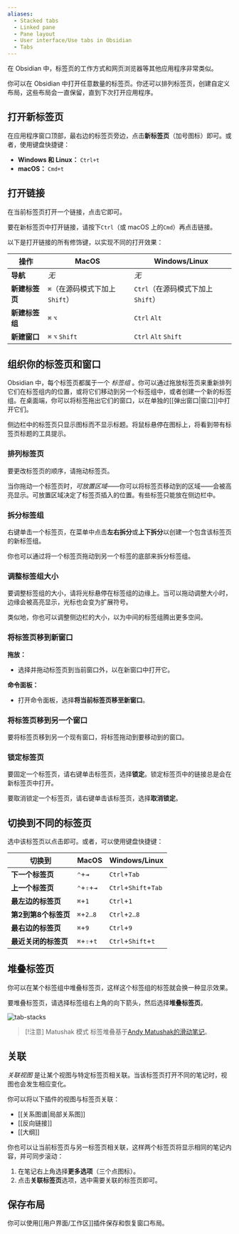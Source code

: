 ```yaml
---
aliases:
  - Stacked tabs
  - Linked pane
  - Pane layout
  - User interface/Use tabs in Obsidian
  - Tabs
---
```


在 Obsidian 中，标签页的工作方式和网页浏览器等其他应用程序非常类似。

你可以在 Obsidian 中打开任意数量的标签页。你还可以排列标签页，创建自定义布局，这些布局会一直保留，直到下次打开应用程序。

## 打开新标签页

在应用程序窗口顶部，最右边的标签页旁边，点击**新标签页**（加号图标）即可。或者，使用键盘快捷键：

- **Windows 和 Linux：** `Ctrl+t`
- **macOS：** `Cmd+t`

## 打开链接

在当前标签页打开一个链接，点击它即可。

要在新标签页中打开链接，请按下`Ctrl`（或 macOS 上的`Cmd`）再点击链接。

以下是打开链接的所有修饰键，以实现不同的打开效果：

| 操作        | MacOS                | Windows/Linux           |
| --------- | -------------------- | ----------------------- |
| **导航**    | _无_                  | _无_                     |
| **新建标签页** | `⌘`（在源码模式下加上`Shift`） | `Ctrl`（在源码模式下加上`Shift`） |
| **新建标签组** | `⌘` `⌥`              | `Ctrl` `Alt`            |
| **新建窗口**  | `⌘` `⌥` `Shift`      | `Ctrl` `Alt` `Shift`    |

## 组织你的标签页和窗口

Obsidian 中，每个标签页都属于一个 _标签组_ 。你可以通过拖放标签页来重新排列它们在标签组内的位置，或将它们移动到另一个标签组中，或者创建一个新的标签组。在桌面端，你可以将标签拖出它们的窗口，以在单独的[[弹出窗口|窗口]]中打开它们。

侧边栏中的标签页只显示图标而不显示标题。将鼠标悬停在图标上，将看到带有标签页标题的工具提示。

### 排列标签页

要更改标签页的顺序，请拖动标签页。

当你拖动一个标签页时，_可放置区域_——你可以将标签页移动到的区域——会被高亮显示。可放置区域决定了标签页插入的位置。有些标签只能放在侧边栏中。

### 拆分标签组

右键单击一个标签页，在菜单中点击**左右拆分**或**上下拆分**以创建一个包含该标签页的新标签组。

你也可以通过将一个标签页拖动到另一个标签的底部来拆分标签组。

### 调整标签组大小

要调整标签组的大小，请将光标悬停在标签组的边缘上。当可以拖动调整大小时，边缘会被高亮显示，光标也会变为扩展符号。

类似地，你也可以调整侧边栏的大小，以为中间的标签组腾出更多空间。

### 将标签页移到新窗口

**拖放：**

- 选择并拖动标签页到当前窗口外，以在新窗口中打开它。

**命令面板：**

- 打开命令面板，选择**将当前标签页移至新窗口**。

### 将标签页移到另一个窗口

要将标签页移到另一个现有窗口，将标签拖动到要移动到的窗口。

### 锁定标签页

要固定一个标签页，请右键单击标签页，选择**锁定**。锁定标签页中的链接总是会在新标签页中打开。

要取消锁定一个标签页，请右键单击该标签页，选择**取消锁定**。

## 切换到不同的标签页

选中该标签页以点击即可。或者，可以使用键盘快捷键：

| 切换到           | MacOS        | Windows/Linux        |
| ------------- | ------------ | -------------------- |
| **下一个标签页**    | `⌃`+`⇥`      | `Ctrl`+`Tab`         |
| **上一个标签页**    | `⌃`+`⇧`+`⇥`  | `Ctrl`+`Shift`+`Tab` |
| **最左边的标签页**   | `⌘`+`1`      | `Ctrl`+`1`           |
| **第2到第8个标签页** | `⌘`+`2`..`8` | `Ctrl`+`2`..`8`      |
| **最右边的标签页**   | `⌘`+`9`      | `Ctrl`+`9`           |
| **最近关闭的标签页**  | `⌘`+`⇧`+`t`  | `Ctrl`+`Shift`+`t`   |

## 堆叠标签页

你可以在某个标签组中堆叠标签页，这样这个标签组的标签就会换一种显示效果。

要堆叠标签页，请选择标签组右上角的向下箭头，然后选择**堆叠标签页**。

![tab-stacks](https://user-images.githubusercontent.com/693981/188205363-0f24b2a5-3706-4a8c-b38b-7a66baa68ce6.gif)

> [!注意] Matushak 模式
> 标签堆叠基于[Andy Matushak的滑动笔记](https://notes.andymatuschak.org/)。

## 关联

_关联视图_ 是让某个视图与特定标签页相关联。当该标签页打开不同的笔记时，视图也会发生相应变化。

你可以将以下插件的视图与标签页关联：

- [[关系图谱|局部关系图]]
- [[反向链接]]
- [[大纲]]

你也可以让当前标签页与另一标签页相关联，这样两个标签页将显示相同的笔记内容，并可同步滚动：

1. 在笔记右上角选择**更多选项**（三个点图标）。
2. 点击**关联标签页**选项，选中需要关联的标签页即可。

## 保存布局

你可以使用[[用户界面/工作区]]插件保存和恢复窗口布局。